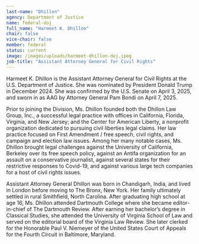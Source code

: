 ```yaml
---
last-name: "Dhillon"
agency: Department of Justice
name: federal-doj
full_name: "Harmeet K. Dhillon"
chair: false
vice-chair: false
member: federal
status: current
image: /images/uploads/harmeet-dhillon-doj.jpeg
job-title: "Assistant Attorney General for Civil Rights"
---
```

Harmeet K. Dhillon is the Assistant Attorney General for Civil Rights at the U.S. Department of Justice. She was nominated by President Donald Trump in December 2024. She was confirmed by the U.S. Senate on April 3, 2025, and sworn in as AAG by Attorney General Pam Bondi on April 7, 2025.

Prior to joining the Division, Ms. Dhillon founded both the Dhillon Law Group, Inc., a successful legal practice with offices in California, Florida, Virginia, and New Jersey; and the Center for American Liberty, a nonprofit organization dedicated to pursuing civil liberties legal claims. Her law practice focused on First Amendment / free speech, civil rights, and campaign and election law issues. Among her many notable cases, Ms. Dhillon brought legal challenges against the University of California, Berkeley over its free speech policy, against an Antifa organization for an assault on a conservative journalist, against several states for their restrictive responses to Covid-19, and against various large tech companies for a host of civil rights issues.

Assistant Attorney General Dhillon was born in Chandigarh, India, and lived in London before moving to The Bronx, New York. Her family ultimately settled in rural Smithfield, North Carolina. After graduating high school at age 16, Ms. Dhillon attended Dartmouth College where she became editor-in-chief of The Dartmouth Review. After earning her bachelor’s degree in Classical Studies, she attended the University of Virginia School of Law and served on the editorial board of the Virginia Law Review. She later clerked for the Honorable Paul V. Niemeyer of the United States Court of Appeals for the Fourth Circuit in Baltimore, Maryland. 

